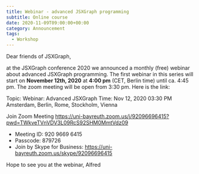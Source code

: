 ```yaml
---
title: Webinar - advanced JSXGraph programming
subtitle: Online course
date: 2020-11-09T09:00:00+00:00
category: Announcement
tags:
  - Workshop
---
```


Dear friends of JSXGraph,

at the JSXGraph conference 2020 we announced a monthly (free) webinar 
about advanced JSXGraph programming.
The first webinar in this series will start on **November 12th, 2020** at **4:00 pm** (CET, Berlin time) 
until ca. 4:45 pm. The zoom meeting will be open from 3:30 pm.
Here is the link:

Topic: Webinar: Advanced JSXGraph
Time: Nov 12, 2020 03:30 PM Amsterdam, Berlin, Rome, Stockholm, Vienna

Join Zoom Meeting
<https://uni-bayreuth.zoom.us/j/92096696415?pwd=TWkveTVnVDV3L09RcS92SHM0MmtVdz09>

- Meeting ID: 920 9669 6415
- Passcode: 879726
- Join by Skype for Business: <https://uni-bayreuth.zoom.us/skype/92096696415>

Hope to see you at the webinar,
Alfred


